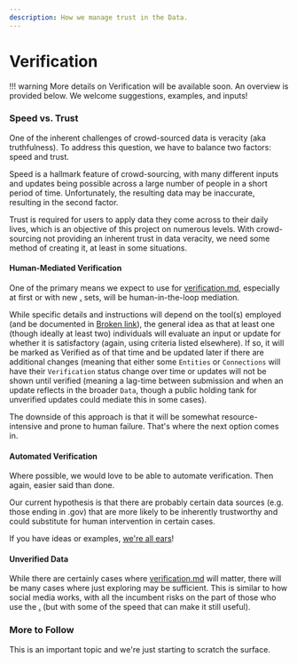 ```yaml
---
description: How we manage trust in the Data.
---
```


# Verification

!!! warning
	More details on Verification will be available soon. An overview is provided below. We welcome suggestions, examples, and inputs!

### Speed vs. Trust

One of the inherent challenges of crowd-sourced data is veracity (aka truthfulness). To address this question, we have to balance two factors: speed and trust.&#x20;

Speed is a hallmark feature of crowd-sourcing, with many different inputs and updates being possible across a large number of people in a short period of time. Unfortunately, the resulting data may be inaccurate, resulting in the second factor.

Trust is required for users to apply data they come across to their daily lives, which is an objective of this project on numerous levels. With crowd-sourcing not providing an inherent trust in data veracity, we need some method of creating it, at least in some situations.

#### Human-Mediated Verification

One of the primary means we expect to use for [verification.md](verification.md "mention"), especially at first or with new [.](./ "mention") sets, will be human-in-the-loop mediation.

While specific details and instructions will depend on the tool(s) employed (and be documented in [Broken link](broken-reference "mention")), the general idea as that at least one (though ideally at least two) individuals will evaluate an input or update for whether it is satisfactory (again, using criteria listed elsewhere). If so, it will be marked as Verified as of that time and be updated later if there are additional changes (meaning that either some `Entities` or `Connections` will have their `Verification` status change over time or updates will not be shown until verified (meaning a lag-time between submission and when an update reflects in the broader `Data`, though a public holding tank for unverified updates could mediate this in some cases).

The downside of this approach is that it will be somewhat resource-intensive and prone to human failure. That's where the next option comes in.

#### Automated Verification

Where possible, we would love to be able to automate verification. Then again, easier said than done.&#x20;

Our current hypothesis is that there are probably certain data sources (e.g. those ending in .gov) that are more likely to be inherently trustworthy and could substitute for human intervention in certain cases.

If you have ideas or examples, [we're all ears](mailto:hello@def.org)!

#### Unverified Data

While there are certainly cases where [verification.md](verification.md "mention") will matter, there will be many cases where just exploring may be sufficient. This is similar to how social media works, with all the incumbent risks on the part of those who use the [.](./ "mention") (but with some of the speed that can make it still useful).

### More to Follow

This is an important topic and we're just starting to scratch the surface.